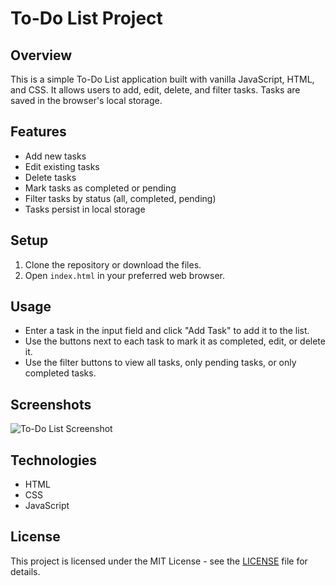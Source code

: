 # To-Do List Project

## Overview
This is a simple To-Do List application built with vanilla JavaScript, HTML, and CSS. It allows users to add, edit, delete, and filter tasks. Tasks are saved in the browser's local storage.

## Features
- Add new tasks
- Edit existing tasks
- Delete tasks
- Mark tasks as completed or pending
- Filter tasks by status (all, completed, pending)
- Tasks persist in local storage

## Setup
1. Clone the repository or download the files.
2. Open `index.html` in your preferred web browser.

## Usage
- Enter a task in the input field and click "Add Task" to add it to the list.
- Use the buttons next to each task to mark it as completed, edit, or delete it.
- Use the filter buttons to view all tasks, only pending tasks, or only completed tasks.

## Screenshots
![To-Do List Screenshot](screenshot.png) <!-- Add a screenshot of your project -->

## Technologies
- HTML
- CSS
- JavaScript

## License
This project is licensed under the MIT License - see the [LICENSE](LICENSE) file for details.
